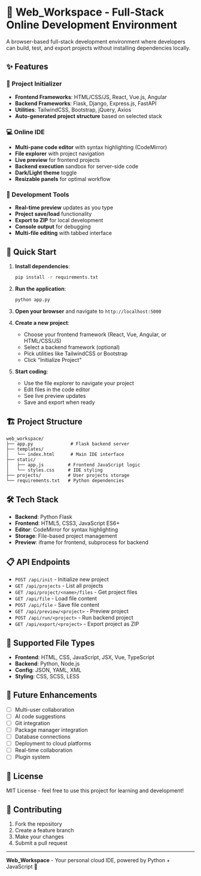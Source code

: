 # 🚀 Web_Workspace - Full-Stack Online Development Environment

A browser-based full-stack development environment where developers can build, test, and export projects without installing dependencies locally.

## ✨ Features

### 🎯 Project Initializer
- **Frontend Frameworks**: HTML/CSS/JS, React, Vue.js, Angular
- **Backend Frameworks**: Flask, Django, Express.js, FastAPI
- **Utilities**: TailwindCSS, Bootstrap, jQuery, Axios
- **Auto-generated project structure** based on selected stack

### 💻 Online IDE
- **Multi-pane code editor** with syntax highlighting (CodeMirror)
- **File explorer** with project navigation
- **Live preview** for frontend projects
- **Backend execution** sandbox for server-side code
- **Dark/Light theme** toggle
- **Resizable panels** for optimal workflow

### 🔧 Development Tools
- **Real-time preview** updates as you type
- **Project save/load** functionality
- **Export to ZIP** for local development
- **Console output** for debugging
- **Multi-file editing** with tabbed interface

## 🚀 Quick Start

1. **Install dependencies**:
   ```bash
   pip install -r requirements.txt
   ```

2. **Run the application**:
   ```bash
   python app.py
   ```

3. **Open your browser** and navigate to `http://localhost:5000`

4. **Create a new project**:
   - Choose your frontend framework (React, Vue, Angular, or HTML/CSS/JS)
   - Select a backend framework (optional)
   - Pick utilities like TailwindCSS or Bootstrap
   - Click "Initialize Project"

5. **Start coding**:
   - Use the file explorer to navigate your project
   - Edit files in the code editor
   - See live preview updates
   - Save and export when ready

## 🏗️ Project Structure

```
web_workspace/
├── app.py              # Flask backend server
├── templates/
│   └── index.html      # Main IDE interface
├── static/
│   ├── app.js         # Frontend JavaScript logic
│   └── styles.css     # IDE styling
├── projects/          # User projects storage
└── requirements.txt   # Python dependencies
```

## 🛠️ Tech Stack

- **Backend**: Python Flask
- **Frontend**: HTML5, CSS3, JavaScript ES6+
- **Editor**: CodeMirror for syntax highlighting
- **Storage**: File-based project management
- **Preview**: iframe for frontend, subprocess for backend

## 📋 API Endpoints

- `POST /api/init` - Initialize new project
- `GET /api/projects` - List all projects
- `GET /api/project/<name>/files` - Get project files
- `GET /api/file` - Load file content
- `POST /api/file` - Save file content
- `GET /api/preview/<project>` - Preview project
- `POST /api/run/<project>` - Run backend project
- `GET /api/export/<project>` - Export project as ZIP

## 🎨 Supported File Types

- **Frontend**: HTML, CSS, JavaScript, JSX, Vue, TypeScript
- **Backend**: Python, Node.js
- **Config**: JSON, YAML, XML
- **Styling**: CSS, SCSS, LESS

## 🔮 Future Enhancements

- [ ] Multi-user collaboration
- [ ] AI code suggestions
- [ ] Git integration
- [ ] Package manager integration
- [ ] Database connections
- [ ] Deployment to cloud platforms
- [ ] Real-time collaboration
- [ ] Plugin system

## 📝 License

MIT License - feel free to use this project for learning and development!

## 🤝 Contributing

1. Fork the repository
2. Create a feature branch
3. Make your changes
4. Submit a pull request

---

**Web_Workspace** - Your personal cloud IDE, powered by Python + JavaScript 🚀